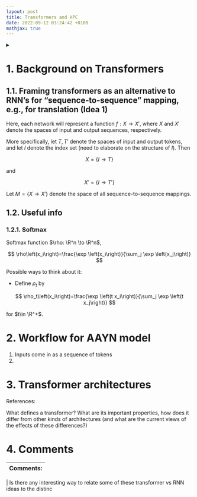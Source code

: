```yaml
---
layout: post
title: Transformers and HPC
date: 2022-09-12 03:24:42 +0100
mathjax: true
---
```


<details>
  <summary>
  </summary>

- [1. Background on Transformers](#1-background-on-transformers)
  - [1.1. Framing transformers as an alternative to RNN’s for “sequence-to-sequence” mapping, e.g., for translation (Idea 1)](#11-framing-transformers-as-an-alternative-to-rnns-for-sequence-to-sequence-mapping-eg-for-translation-idea-1)
  - [1.2. Useful info](#12-useful-info)
    - [1.2.1. Softmax](#121-softmax)
- [2. Workflow for AAYN model](#2-workflow-for-aayn-model)
- [3. Transformer architectures](#3-transformer-architectures)
- [4. Comments](#4-comments)

</details>

# 1. Background on Transformers

## 1.1. Framing transformers as an alternative to RNN’s for “sequence-to-sequence” mapping, e.g., for translation (Idea 1)

Here, each network will represent a function $f: X \to X'$, where $X$ and $X'$ denote the spaces of input and output sequences, respectively.

More specifically, let $T, T'$ denote the spaces of input and output tokens, and let $I$ denote the index set (need to elaborate on the structure of $I$). Then

$$
X = \{I \to T\}
$$

and

$$
X' = \{I \to T'\}
$$

Let $M = \{X \to X'\}$ denote the space of all sequence-to-sequence mappings.

## 1.2. Useful info

### 1.2.1. Softmax

Softmax function $\rho: \R^n \to \R^n$,

$$
\rho\left(x_i\right)=\frac{\exp \left(x_i\right)}{\sum_j \exp \left(x_j\right)}
$$

Possible ways to think about it:

- Define $\rho_t$ by

$$
\rho_t\left(x_i\right)=\frac{\exp \left(t x_i\right)}{\sum_j \exp \left(t x_j\right)}
$$

for $t\in \R^+$.

# 2. Workflow for AAYN model

1. Inputs come in as a sequence of tokens
2.

# 3. Transformer architectures

References:

What defines a transformer? What are its important properties, how does it differ from other kinds of architectures (and what are the current views of the effects of these differences?)

# 4. Comments

| Comments: |
| --------- |


| Is there any interesting way to relate some of these transformer vs RNN ideas to the distinc
